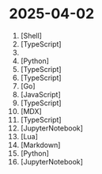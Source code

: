 # 2025-04-02

1. [](https://github.comundefined "Node Version Manager - POSIX-compliant bash script to manage multiple active node.js versions") [Shell]
2. [](https://github.comundefined "YouTube Music Desktop App bundled with custom plugins (and built-in ad blocker / downloader)") [TypeScript]
3. [](https://github.comundefined "A collection of MCP servers.") 
4. [](https://github.comundefined "🚀🤖 Crawl4AI: Open-source LLM Friendly Web Crawler & Scraper. Don't be shy, join here: https://discord.gg/jP8KfhDhyN") [Python]
5. [](https://github.comundefined "Open source email app to reach inbox zero fast.") [TypeScript]
6. [](https://github.comundefined "📨 The ultimate social media scheduling tool, with a bunch of AI 🤖") [TypeScript]
7. [](https://github.comundefined "🤖 AI Gateway | AI Native API Gateway") [Go]
8. [](https://github.comundefined "User-friendly AI Interface (Supports Ollama, OpenAI API, ...)") [JavaScript]
9. [](https://github.comundefined "Onchain-focused SDK with ready-to-use templates, themes, and magical animated components ✨") [TypeScript]
10. [](https://github.comundefined "Ink Documentation") [MDX]
11. [](https://github.comundefined "Open-source link attribution platform. Loved by modern marketing teams like Twilio, Perplexity, Vercel, and Huberman Labs.") [TypeScript]
12. [](https://github.comundefined "Examples and guides for using the Gemini API") [JupyterNotebook]
13. [](https://github.comundefined "An ebook reader application supporting PDF, DjVu, EPUB, FB2 and many more formats, running on Cervantes, Kindle, Kobo, PocketBook and Android devices") [Lua]
14. [](https://github.comundefined "Master programming by recreating your favorite technologies from scratch.") [Markdown]
15. [](https://github.comundefined "🙌 OpenHands: Code Less, Make More") [Python]
16. [](https://github.comundefined "[WIP] Resources for AI engineers. Also contains supporting materials for the book AI Engineering (Chip Huyen, 2025)") [JupyterNotebook]
